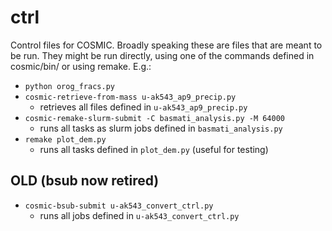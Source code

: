 # ctrl

Control files for COSMIC. Broadly speaking these are files that are meant to be run. They might be run directly, using one of the commands defined in cosmic/bin/ or using remake. E.g.:

* `python orog_fracs.py`
* `cosmic-retrieve-from-mass u-ak543_ap9_precip.py`
    * retrieves all files defined in `u-ak543_ap9_precip.py`
* `cosmic-remake-slurm-submit -C basmati_analysis.py -M 64000`
    * runs all tasks as slurm jobs defined in `basmati_analysis.py`
* `remake plot_dem.py`
    * runs all tasks defined in `plot_dem.py` (useful for testing)

## OLD (bsub now retired)

* `cosmic-bsub-submit u-ak543_convert_ctrl.py`
    * runs all jobs defined in `u-ak543_convert_ctrl.py`

